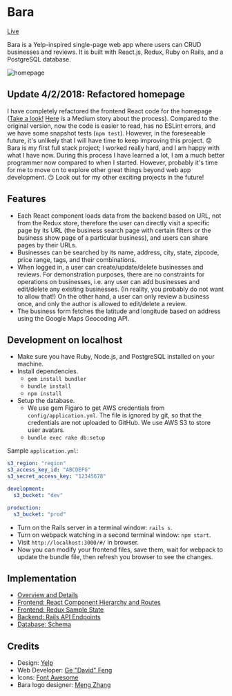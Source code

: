 # Bara
[Live](http://bara.davidfeng.us/#/)

Bara is a Yelp-inspired single-page web app where users can CRUD businesses and reviews. It is built with React.js, Redux, Ruby on Rails, and a PostgreSQL database.

![homepage](/docs/homepage.png)

## Update 4/2/2018: Refactored homepage
I have completely refactored the frontend React code for the homepage ([Take a look!](/frontend/components/home/) [Here](https://codeburst.io/clean-code-in-react-fe11372f331c) is a Medium story about the process). Compared to the original version, now the code is easier to read, has no ESLint errors, and we have some snapshot tests (`npm test`). However, in the foreseeable future, it's unlikely that I will have time to keep improving this project. :disappointed: Bara is my first full stack project; I worked really hard, and I am happy with what I have now. During this process I have learned a lot, I am a much better programmer now compared to when I started. However, probably it's time for me to move on to explore other great things beyond web app development. :smirk: Look out for my other exciting projects in the future!

## Features
* Each React component loads data from the backend based on URL, not from the Redux store, therefore the user can directly visit a specific page by its URL (the business search page with certain filters or the business show page of a particular business), and users can share pages by their URLs.
* Businesses can be searched by its name, address, city, state, zipcode, price range, tags, and their combinations.
* When logged in, a user can create/update/delete businesses and reviews. For demonstration purposes, there are no constraints for operations on businesses, i.e. any user can add businesses and edit/delete any existing businesses. (In reality, you probably do not want to allow that!) On the other hand, a user can only review a business once, and only the author is allowed to edit/delete a review.
* The business form fetches the latitude and longitude based on address using the Google Maps Geocoding API.

## Development on localhost

* Make sure you have Ruby, Node.js, and PostgreSQL installed on your machine.
* Install dependencies.
    + `gem install bundler`
    + `bundle install`
    + `npm install`
* Setup the database.
    + We use gem Figaro to get AWS credentials from `config/application.yml`. The file is ignored by git, so that the credentials are not uploaded to GitHub. We use AWS S3 to store user avatars.
    + `bundle exec rake db:setup`

Sample `application.yml`:

```yml
s3_region: "region"
s3_access_key_id: "ABCDEFG"
s3_secret_access_key: "12345678"

development:
  s3_bucket: "dev"

production:
  s3_bucket: "prod"
```

* Turn on the Rails server in a terminal window: `rails s`.
* Turn on webpack watching in a second terminal window: `npm start`.
* Visit `http://localhost:3000/#/` in browser.
* Now you can modify your frontend files, save them, wait for webpack to update the bundle file, then refresh you browser to see the changes.

## Implementation
* [Overview and Details](/docs/implementation.md)
* [Frontend: React Component Hierarchy and Routes](/docs/component-hierarchy.md)
* [Frontend: Redux Sample State](/docs/sample-state.md)
* [Backend: Rails API Endpoints](/docs/api-endpoints.md)
* [Database: Schema](/docs/schema.md)

## Credits
* Design: [Yelp](https://www.yelp.com/nyc)
* Web Developer: [Ge "David" Feng](https://davidfeng.us/)
* Icons: [Font Awesome](http://fontawesome.io/)
* Bara logo designer: [Meng Zhang](https://www.linkedin.com/in/meng-zhang-692b7644/)
